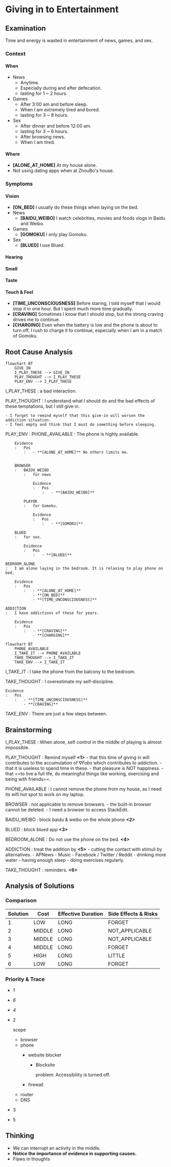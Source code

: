 # Giving in to Entertainment

## Examination
[problem overview]: #
Time and energy is wasted in entertainment of news, games, and sex.

### Context

#### When
[Specification: year, season, daytime, during & after some events, duration]: #

- News
	- Anytime.
	- Especially during and after defecation.
	- lasting for 1 ~ 2 hours.
- Games
	- After 3:00 am and before sleep. 
	- When I am extremely tired and bored. 
	- lasting for 3 ~ 8  hours.
- Sex
	- After dinner and before 12:00 am.
	- lasting for 3 ~ 6 hours.
	- After browsing news.
	- When I am tired.

#### Where
[Localization]: #

- **[ALONE_AT_HOME]** At my house alone.
- Not using dating apps when at ZhouBo's house.

### Symptoms
[avoid biases]: #
[comparison between actuation and expectation]: #
[collect evidence used by hypothesis built in the root cause analysis phrase]: #
[specification: location, degree]: #

#### Vision

- **[ON_BED]** I usually do these things when laying on the bed.
- News
	- **[BAIDU_WEIBO]** I watch celebrities, movies and foods vlogs in Baidu and Weibo.
- Games
	- **[GOMOKU]** I only play Gomoku.
- Sex
	- **[BLUED]** I use Blued.
	
#### Hearing

#### Smell

#### Taste

#### Touch & Feel

- **[TIME_UNCONSCIOUSNESS]** Before staring, I told myself that I would stop it in one hour. But I spent much more time gradually.
- **[CRAVING]** Sometimes I know that I should stop, but the strong craving drives me to continue.
- **[CHARGING]** Even when the battery is low and the phone is about to turn off, I rush to charge it to continue, especially when I am in a match of Gomoku. 

## Root Cause Analysis
[backward cause reasoning for general problems]: #
[interactions: failed good OR bad OR side effects]: #
[recursive trouble shooting for engineering problems to an atomic level (build hypothesis, use evidence (examination  + unit tests))]: #

```mermaid
flowchart BT
	GIVE_IN
	I_PLAY_THESE --> GIVE_IN
	PLAY_THOUGHT --> I_PLAY_THESE
	PLAY_ENV --> I_PLAY_THESE
```

I_PLAY_THESE
: a bad interaction.

PLAY_THOUGHT
:	I understand what I should do and the bad effects of these temptations, but I still give in.

	- I forget to remind myself that this give-in will worsen the addiction situation.
	- I feel empty and think that I must do something before sleeping.

PLAY_ENV
:	PHONE_AVAILABLE
	:	The phone is highly available.

		Evidence
		:	Pos
			:	- **[ALONE_AT_HOME]** No others limits me.
			
				
		BROWSER
		:	BAIDU_WEIBO
			: 	for news
	
				Evidence
				:	Pos
					:	- **[BAIDU_WEIBO]**

			PLAYOK
			:	for Gomoku.
			
				Evidence
				:	Pos
					:	- **[GOMOKU]**
			
		BLUED
		:	for sex.

			Evidence
			:	Pos
				:	- **[BLUED]**
		
	BEDROOM_ALONE
	:	I am alone laying in the bedroom. It is relaxing to play phone on bed.
		
		Evidence
		:	Pos
			:	- **[ALONE_AT_HOME]**
				- **[ON_BED]** 
				- **[TIME_UNCONSCIOUSNESS]**
	
	ADDICTION
	:	I have addictions of these for years.

		Evidence
		:	Pos
			:	- **[CRAVING]**
				- **[CHARGING]**

```mermaid
flowchart BT
	PHONE_AVAILABLE
	I_TAKE_IT --> PHONE_AVAILABLE
	TAKE_THOUGHT --> I_TAKE_IT
	TAKE_ENV --> I_TAKE_IT
```	

I_TAKE_IT
:	I take the phone from the balcony to the bedroom.

TAKE_THOUGHT
:	I overestimate my self-discipline.
	
	Evidence
	:	Pos
		:	- **[TIME_UNCONSCIOUSNESS]**
			- **[CRAVING]**

TAKE_ENV
:	There are just a few steps between.

## Brainstorming
[removal of touchable physical objects is applicable]: #
[replacement V.S repair. Localize the problem to an atomic level where fixing it components is more expensive than replacing it as a whole]: #

I_PLAY_THESE
:	When alone, self control in the middle of playing is almost impossible.

PLAY_THOUGHT
:	Remind myself **<1>**
	- that this time of giving in will contributes to the accumulation of $\nabla Fobs$ which contributes to addiction.
	- that it is useless to spend time in these.
	- that pleasure is NOT happiness.
	- that ==to live a full life, do meaningful things like working, exercising and being with friends==. 

PHONE_AVAILABLE
:	I cannot remove the phone from my house, as I need its wifi hot spot to work on my laptop.
 
BROWSER
:	not applicable to remove browsers.
	- the built-in browser cannot be deleted.
	- I need a browser to access StackEdit.

BAIDU_WEIBO
:	block baidu & weibo on the whole phone **<2>**

BLUED
:	block blued app **<3>**

BEDROOM_ALONE
:	Do not use the phone on the bed. **<4>**

ADDICTION
:	treat the addition by **<5>**
	- cutting the contact with stimuli by alternatives.
		- APNews 
		- Music
		- Facebook / Twitter / Reddit
	- drinking more water
	- having enough sleep
	- doing exercises regularly.

TAKE_THOUGHT
:	reminders. **<6>**
	
## Analysis of Solutions

### Comparison
| Solution | Cost | Effective Duration | Side Effects & Risks |
| --- | --- | --- | --- |
| 1 | LOW | LONG | FORGET |
| 2 | MIDDLE | LONG | NOT_APPLICABLE |
| 3 | MIDDLE | LONG | NOT_APPLICABLE |
| 4 | MIDDLE | LONG | FORGET |
| 5 | HIGH | LONG | LITTLE |
| 6 | LOW | LONG | FORGET |

### Priority & Trace
- *1*
- *6*
- *4*
- 2

	scope
	- browser
	- phone
		- website blocker
			- Blocksite
			
				problem: Accessibility is turned off.
				 
		- firewall 
	- router
	- DNS
- 3
- 5

## Thinking
[Lessons learned from this experience]: #

- We can interrupt an activity in the middle.
- **Notice the importance of evidence in supporting causes.**
- Flaws in thoughts


<!--stackedit_data:
eyJoaXN0b3J5IjpbLTEyNjMyMTk3MV19
-->